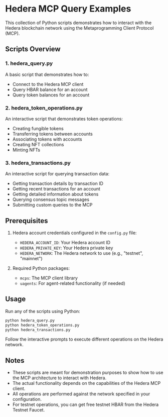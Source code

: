 # Hedera MCP Query Examples

This collection of Python scripts demonstrates how to interact with the Hedera blockchain network using the Metaprogramming Client Protocol (MCP).

## Scripts Overview

### 1. hedera_query.py
A basic script that demonstrates how to:
- Connect to the Hedera MCP client
- Query HBAR balance for an account
- Query token balances for an account

### 2. hedera_token_operations.py
An interactive script that demonstrates token operations:
- Creating fungible tokens
- Transferring tokens between accounts
- Associating tokens with accounts
- Creating NFT collections
- Minting NFTs

### 3. hedera_transactions.py
An interactive script for querying transaction data:
- Getting transaction details by transaction ID
- Getting recent transactions for an account
- Getting detailed information about tokens
- Querying consensus topic messages
- Submitting custom queries to the MCP

## Prerequisites

1. Hedera account credentials configured in the `config.py` file:
   - `HEDERA_ACCOUNT_ID`: Your Hedera account ID
   - `HEDERA_PRIVATE_KEY`: Your Hedera private key
   - `HEDERA_NETWORK`: The Hedera network to use (e.g., "testnet", "mainnet")

2. Required Python packages:
   - `mcps`: The MCP client library
   - `uagents`: For agent-related functionality (if needed)

## Usage

Run any of the scripts using Python:

```bash
python hedera_query.py
python hedera_token_operations.py
python hedera_transactions.py
```

Follow the interactive prompts to execute different operations on the Hedera network.

## Notes

- These scripts are meant for demonstration purposes to show how to use the MCP architecture to interact with Hedera.
- The actual functionality depends on the capabilities of the Hedera MCP client.
- All operations are performed against the network specified in your configuration.
- For testnet operations, you can get free testnet HBAR from the Hedera Testnet Faucet.